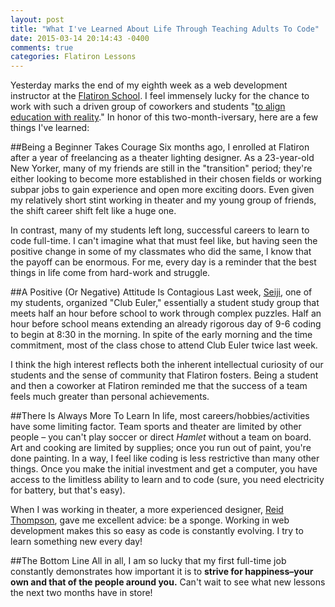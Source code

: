```yaml
---
layout: post
title: "What I've Learned About Life Through Teaching Adults To Code"
date: 2015-03-14 20:14:43 -0400
comments: true
categories: Flatiron Lessons
---
```


Yesterday marks the end of my eighth week as a web development instructor at the [Flatiron School](http://flatironschool.com/). I feel immensely lucky for the chance to work with such a driven group of coworkers and students "[to align education with reality](https://twitter.com/aviflombaum/status/575456180455124992)." In honor of this two-month-iversary, here are a few things I've learned:

##Being a Beginner Takes Courage
Six months ago, I enrolled at Flatiron after a year of freelancing as a theater lighting designer. As a 23-year-old New Yorker, many of my friends are still in the "transition" period; they're either looking to become more established in their chosen fields or working subpar jobs to gain experience and open more exciting doors. Even given my relatively short stint working in theater and my young group of friends, the shift career shift felt like a huge one.

In contrast, many of my students left long, successful careers to learn to code full-time. I can't imagine what that must feel like, but having seen the positive change in some of my classmates who did the same, I know that the payoff can be enormous. For me, every day is a reminder that the best things in life come from hard-work and struggle.

##A Positive (Or Negative) Attitude Is Contagious
Last week, [Seiji](https://twitter.com/S2K10), one of my students, organized "Club Euler," essentially a student study group that meets half an hour before school to work through complex puzzles. Half an hour before school means extending an already rigorous day of 9-6 coding to begin at 8:30 in the morning. In spite of the early morning and the time commitment, most of the class chose to attend Club Euler twice last week.

I think the high interest reflects both the inherent intellectual curiosity of our students and the sense of community that Flatiron fosters. Being a student and then a coworker at Flatiron reminded me that the success of a team feels much greater than personal achievements.

##There Is Always More To Learn
In life, most careers/hobbies/activities have some limiting factor. Team sports and theater are limited by other people – you can't play soccer or direct *Hamlet* without a team on board. Art and cooking are limited by supplies; once you run out of paint, you're done painting. In a way, I feel like coding is less restrictive than many other things. Once you make the initial investment and get a computer, you have access to the limitless ability to learn and to code (sure, you need electricity for battery, but that's easy).

When I was working in theater, a more experienced designer, [Reid Thompson](http://www.reidthompsondesign.com/), gave me excellent advice: be a sponge. Working in web development makes this so easy as code is constantly evolving. I try to learn something new every day!

##The Bottom Line
All in all, I am so lucky that my first full-time job constantly demonstrates how important it is to **strive for happiness–your own and that of the people around you.** Can't wait to see what new lessons the next two months have in store!